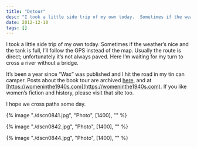 ```yaml
---
title: "Detour"
desc: "I took a little side trip of my own today.  Sometimes if the weather’s nice and the tank is full, I’ll follow the GPS instead of the map.  Usually the route is direct; unfortunately it’s not always paved.  Here I’m waiting for my turn to cross  a river without a bridge."
date: 2012-12-10
tags: []
---
```


I took a little side trip of my own today. Sometimes if the weather’s nice and the tank is full, I’ll follow the GPS
instead of the map. Usually the route is direct; unfortunately it’s not always paved. Here I’m waiting for my turn to
cross a river without a bridge.

It’s been a year since “Wax” was published and I hit the road in my tin can camper. Posts about the book tour are
archived [here](/events/), and at [https://womeninthe1940s.com](https://womeninthe1940s.com). If you like women’s
fiction and history, please visit that site too.

I hope we cross paths some day.

{% image "./dscn0841.jpg", "Photo", [1400], "" %}

{% image "./dscn0842.jpg", "Photo", [1400], "" %}

{% image "./dscn0844.jpg", "Photo", [1400], "" %}
